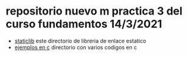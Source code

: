 # repositorio nuevo m practica 3 del curso fundamentos 14/3/2021

* [staticlib](staticlib) este directorio de libreria de enlace estatico
* [ejemplos en c](ejemplosc) directorio con varios codigos en c


